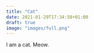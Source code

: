 ```yaml
---
title: "Cat"
date: 2021-01-29T17:34:58+01:00
draft: true
image: "images/full.png"
---
```


I am a cat. Meow.